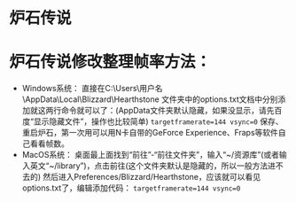 # 炉石传说


<!--more-->
# 炉石传说修改整理帧率方法：

- Windows系统：
    直接在C:\Users\用户名\AppData\Local\Blizzard\Hearthstone 文件夹中的options.txt文档中分别添加就这两行命令就可以了：(AppData文件夹默认隐藏，如果没显示，请先百度“显示隐藏文件”，操作也比较简单)
    `targetframerate=144 vsync=0`
    保存、重启炉石，第一次用可以用N卡自带的GeForce Experience、Fraps等软件自己看看帧数。
- MacOS系统：
    桌面最上面找到“前往”-“前往文件夹”，输入“~/资源库”(或者输入英文“~/library”)，点击前往(这个文件夹默认是隐藏的，所以一般方法进不去的)
    然后进入Preferences/Blizzard/Hearthstone，应该就可以看见options.txt了，编辑添加代码：
    `targetframerate=144 vsync=0`
